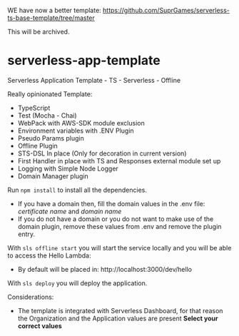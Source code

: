 WE have now a better template:
https://github.com/SuprGames/serverless-ts-base-template/tree/master



This will be archived.

# serverless-app-template
Serverless Application Template - TS - Serverless - Offline

Really opinionated Template:

* TypeScript
* Test (Mocha - Chai)
* WebPack with AWS-SDK module exclusion
* Environment variables with .ENV Plugin
* Pseudo Params plugin 
* Offline Plugin
* STS-DSL In place (Only for decoration in current version)
* First Handler in place with TS and Responses external module set up
* Logging with Simple Node Logger
* Domain Manager plugin


Run `npm install` to install all the dependencies.

* If you have a domain then, fill the domain values in the .env file: *certificate name* and *domain name*
* If you do not have a domain or you do not want to make use of the domain plugin, remove these values from .env and remove the plugin entry.

With `sls offline start` you will start the service locally and you will be able to access the Hello Lambda:
* By default will be placed in: http://localhost:3000/dev/hello

With `sls deploy` you will deploy the application.

Considerations:
* The template is integrated with Serverless Dashboard, for that reason the Organization and the Application values are present **Select your correct values**

